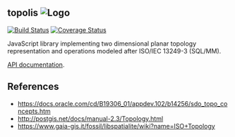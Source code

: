 ## topolis ![Logo](https://cdn.rawgit.com/bjornharrtell/topolis/master/logo.svg) 

[![Build Status](https://travis-ci.org/bjornharrtell/topolis.svg)](https://travis-ci.org/bjornharrtell/topolis)
[![Coverage Status](https://coveralls.io/repos/github/bjornharrtell/topolis/badge.svg?branch=master)](https://coveralls.io/github/bjornharrtell/topolis?branch=master)

JavaScript library implementing two dimensional planar topology representation and operations modeled after ISO/IEC 13249-3 (SQL/MM).

[API documentation](http://bjornharrtell.github.io/topolis/alpha/apidocs/).

## References

* https://docs.oracle.com/cd/B19306_01/appdev.102/b14256/sdo_topo_concepts.htm
* http://postgis.net/docs/manual-2.3/Topology.html
* https://www.gaia-gis.it/fossil/libspatialite/wiki?name=ISO+Topology
